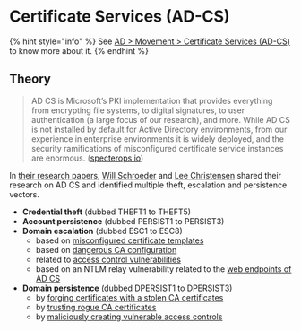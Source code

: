 # Certificate Services (AD-CS)

{% hint style="info" %}
See [AD > Movement > Certificate Services (AD-CS)](broken-reference) to know more about it.
{% endhint %}

## Theory

> AD CS is Microsoft’s PKI implementation that provides everything from encrypting file systems, to digital signatures, to user authentication (a large focus of our research), and more. While AD CS is not installed by default for Active Directory environments, from our experience in enterprise environments it is widely deployed, and the security ramifications of misconfigured certificate service instances are enormous. ([specterops.io](https://posts.specterops.io/certified-pre-owned-d95910965cd2))

In [their research papers](https://posts.specterops.io/certified-pre-owned-d95910965cd2), [Will Schroeder](https://twitter.com/harmj0y) and [Lee Christensen](https://twitter.com/tifkin\_) shared their research on AD CS and identified multiple theft, escalation and persistence vectors.

* **Credential theft** (dubbed THEFT1 to THEFT5)
* **Account persistence** (dubbed PERSIST1 to PERSIST3)
* **Domain escalation** (dubbed ESC1 to ESC8)
  * based on [misconfigured certificate templates](../../movement/ad-cs/certificate-templates.md)
  * based on [dangerous CA configuration](../../movement/ad-cs/certificate-authority.md)
  * related to [access control vulnerabilities](../../movement/ad-cs/access-controls.md)
  * based on an NTLM relay vulnerability related to the [web endpoints of AD CS](../../movement/ad-cs/web-endpoints.md)
* **Domain persistence** (dubbed DPERSIST1 to DPERSIST3)
  * by [forging certificates with a stolen CA certificates](certificate-authority.md#stolen-ca)
  * by [trusting rogue CA certificates](certificate-authority.md#rogue-ca)
  * by [maliciously creating vulnerable access controls](access-controls.md)
